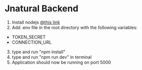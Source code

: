 # Jnatural Backend

1. Install nodejs [@this link](https://nodejs.org/en/download/)
2. Add .env file in the root directory with the following variables:

- TOKEN_SECRET
- CONNECTION_URL

3. type and run "npm install"
4. type and run "npm run dev" in terminal
5. Application should now be running on port 5000
